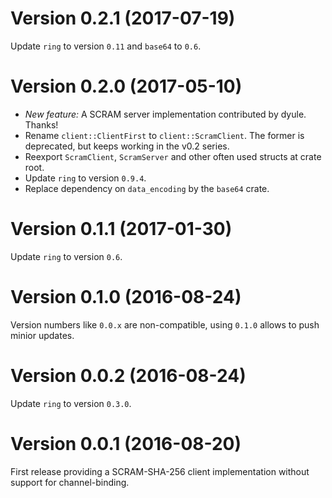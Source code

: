 Version 0.2.1 (2017-07-19)
==========================
Update `ring` to version `0.11` and `base64` to `0.6`.

Version 0.2.0 (2017-05-10)
==========================

* *New feature:* A SCRAM server implementation contributed by dyule. Thanks!
* Rename `client::ClientFirst` to `client::ScramClient`. The former is deprecated, but keeps working
  in the v0.2 series.
* Reexport `ScramClient`, `ScramServer` and other often used structs at crate root.
* Update `ring` to version `0.9.4`.
* Replace dependency on `data_encoding` by the `base64` crate.

Version 0.1.1 (2017-01-30)
==========================
Update `ring` to version `0.6`.

Version 0.1.0 (2016-08-24)
==========================
Version numbers like `0.0.x` are non-compatible, using `0.1.0` allows to push minior updates.

Version 0.0.2 (2016-08-24)
==========================
Update `ring` to version `0.3.0`.

Version 0.0.1 (2016-08-20)
==========================
First release providing a SCRAM-SHA-256 client implementation without support for channel-binding.
